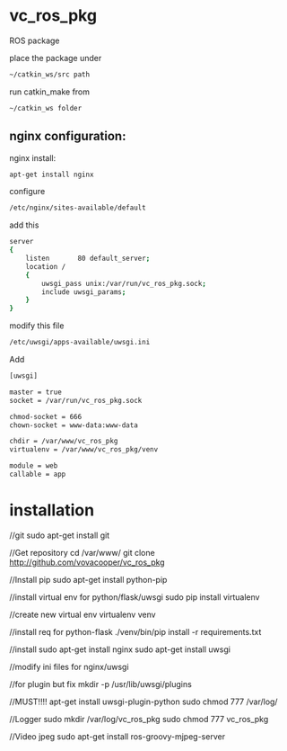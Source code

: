 vc_ros_pkg
==========

ROS package


place the package under 
```Bash
~/catkin_ws/src path
```
run catkin_make from 
```Bash
~/catkin_ws folder
```


nginx configuration:
-------------------

nginx install:
```Bash
apt-get install nginx
```
configure
```Bash
/etc/nginx/sites-available/default
```
add this
```Bash
server
{
    listen       80 default_server;
    location /
    {
        uwsgi_pass unix:/var/run/vc_ros_pkg.sock;
        include uwsgi_params;
    }
}
```

modify this file
```Bash
/etc/uwsgi/apps-available/uwsgi.ini
```
Add
```Bash
[uwsgi]

master = true
socket = /var/run/vc_ros_pkg.sock

chmod-socket = 666
chown-socket = www-data:www-data

chdir = /var/www/vc_ros_pkg
virtualenv = /var/www/vc_ros_pkg/venv

module = web
callable = app
```




installation
===========

//git
sudo apt-get install git

//Get repository
cd /var/www/
git clone http://github.com/vovacooper/vc_ros_pkg


//Install pip
sudo apt-get install python-pip

//install virtual env for python/flask/uwsgi
sudo pip install virtualenv

//create new virtual env
virtualenv venv

//install req for python-flask
./venv/bin/pip install -r requirements.txt

//install 
sudo apt-get install nginx
sudo apt-get install uwsgi

//modify ini files for nginx/uwsgi



//for plugin but fix
mkdir -p /usr/lib/uwsgi/plugins

//MUST!!!!
apt-get install uwsgi-plugin-python
sudo chmod 777 /var/log/

//Logger
sudo mkdir /var/log/vc_ros_pkg
sudo chmod 777 vc_ros_pkg

//Video jpeg
sudo apt-get install ros-groovy-mjpeg-server


